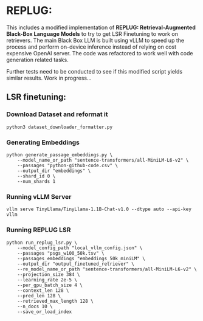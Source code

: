 # REPLUG: 
This includes a modified implementation of **REPLUG: Retrieval-Augmented Black-Box Language Models** to try to get LSR Finetuning to work on retrievers. The main Black Box LLM is built using vLLM to speed up the process and perform on-device inference instead of relying on cost expensive OpenAI server. The code was refactored to work well with code generation related tasks.

Further tests need to be conducted to see if this modified script yields similar results. Work in progress...

## LSR finetuning:

### Download Dataset and reformat it
```
python3 dataset_downloader_formatter.py
```

### Generating Embeddings
```
python generate_passage_embeddings.py \
    --model_name_or_path "sentence-transformers/all-MiniLM-L6-v2" \
    --passages "python-github-code.csv" \
    --output_dir "embeddings" \
    --shard_id 0 \
    --num_shards 1
```

### Running vLLM Server
```
vllm serve TinyLlama/TinyLlama-1.1B-Chat-v1.0 --dtype auto --api-key vllm
```

### Running REPLUG LSR 
```
python run_replug_lsr.py \
    --model_config_path "local_vllm_config.json" \
    --passages "psgs_w100_50k.tsv" \
    --passages_embeddings "embeddings_50k_miniLM" \
    --output_dir "output_finetuned_retriever" \
    --re_model_name_or_path "sentence-transformers/all-MiniLM-L6-v2" \
    --projection_size 384 \
    --learning_rate 2e-5 \
    --per_gpu_batch_size 4 \
    --context_len 128 \
    --pred_len 128 \
    --retrieved_max_length 128 \
    --n_docs 10 \
    --save_or_load_index
```



